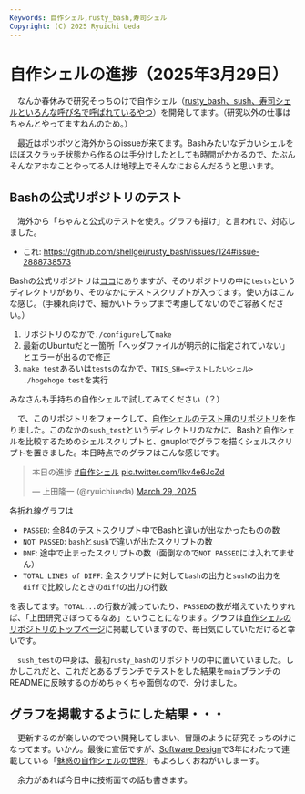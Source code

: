 ```yaml
---
Keywords: 自作シェル,rusty_bash,寿司シェル
Copyright: (C) 2025 Ryuichi Ueda
---
```


# 自作シェルの進捗（2025年3月29日）

　なんか春休みで研究そっちのけで自作シェル（[rusty_bash、sush、寿司シェルといろんな呼び名で呼ばれているやつ](https://github.com/shellgei/rusty_bash/)）を開発してます。（研究以外の仕事はちゃんとやってますねんのため。）

　最近はポツポツと海外からのissueが来てます。Bashみたいなデカいシェルをほぼスクラッチ状態から作るのは手分けしたとしても時間がかかるので、たぶんそんなアホなことやってる人は地球上でそんなにおらんだろうと思います。

## Bashの公式リポジトリのテスト

　海外から「ちゃんと公式のテストを使え。グラフも描け」と言われで、対応しました。

* これ: https://github.com/shellgei/rusty_bash/issues/124#issue-2888738573

Bashの公式リポジトリは[ココ](https://savannah.gnu.org/git/?group=bash)にありますが、そのリポジトリの中に`tests`というディレクトリがあり、そのなかにテストスクリプトが入ってます。使い方はこんな感じ。（手練れ向けで、細かいトラップまで考慮してないのでご容赦ください。）

1. リポジトリのなかで`./configure`して`make`
2. 最新のUbuntuだと一箇所「ヘッダファイルが明示的に指定されていない」とエラーが出るので修正
3. `make test`あるいは`tests`のなかで、`THIS_SH=<テストしたいシェル> ./hogehoge.test`を実行

みなさんも手持ちの自作シェルで試してみてください（？）

　で、このリポジトリをフォークして、[自作シェルのテスト用のリポジトリ](https://github.com/ryuichiueda/bash_for_sush_test)を作りました。このなかの`sush_test`というディレクトリのなかに、Bashと自作シェルを比較するためのシェルスクリプトと、gnuplotでグラフを描くシェルスクリプトを置きました。本日時点でのグラフはこんな感じです。

<blockquote class="twitter-tweet"><p lang="ja" dir="ltr">本日の進捗 <a href="https://twitter.com/hashtag/%E8%87%AA%E4%BD%9C%E3%82%B7%E3%82%A7%E3%83%AB?src=hash&amp;ref_src=twsrc%5Etfw">#自作シェル</a> <a href="https://t.co/lkv4e6JcZd">pic.twitter.com/lkv4e6JcZd</a></p>&mdash; 上田隆一 (@ryuichiueda) <a href="https://twitter.com/ryuichiueda/status/1905883207775744183?ref_src=twsrc%5Etfw">March 29, 2025</a></blockquote> <script async src="https://platform.twitter.com/widgets.js" charset="utf-8"></script>

各折れ線グラフは

* `PASSED`: 全84のテストスクリプト中でBashと違いが出なかったものの数
* `NOT PASSED`: `bash`と`sush`で違いが出たスクリプトの数
* `DNF`: 途中で止まったスクリプトの数（面倒なので`NOT PASSED`には入れてません）
* `TOTAL LINES of DIFF`: 全スクリプトに対して`bash`の出力と`sush`の出力を`diff`で比較したときの`diff`の出力の行数

を表してます。`TOTAL...`の行数が減っていたり、`PASSED`の数が増えていたりすれば、「上田研究さぼってるなあ」ということになります。グラフは[自作シェルのリポジトリのトップページ](https://github.com/shellgei/rusty_bash/)に掲載していますので、毎日気にしていただけると幸いです。


　`sush_test`の中身は、最初`rusty_bash`のリポジトリの中に置いていました。しかしこれだと、これだとあるブランチでテストをした結果を`main`ブランチのREADMEに反映するのがめちゃくちゃ面倒なので、分けました。

## グラフを掲載するようにした結果・・・

　更新するのが楽しいのでつい開発してしまい、冒頭のように研究そっちのけになってます。いかん。最後に宣伝ですが、[Software Design](https://www.amazon.co.jp/shop/ryuichiueda/list/7MLC9JANITU0?ref_=aipsflist)で3年にわたって連載している「[魅惑の自作シェルの世界](/?page=sd_rusty_bash)」もよろしくおねがいしまーす。


　余力があれば今日中に技術面での話も書きます。

